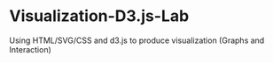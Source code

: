 # Visualization-D3.js-Lab

Using HTML/SVG/CSS and d3.js to produce visualization (Graphs and Interaction)
